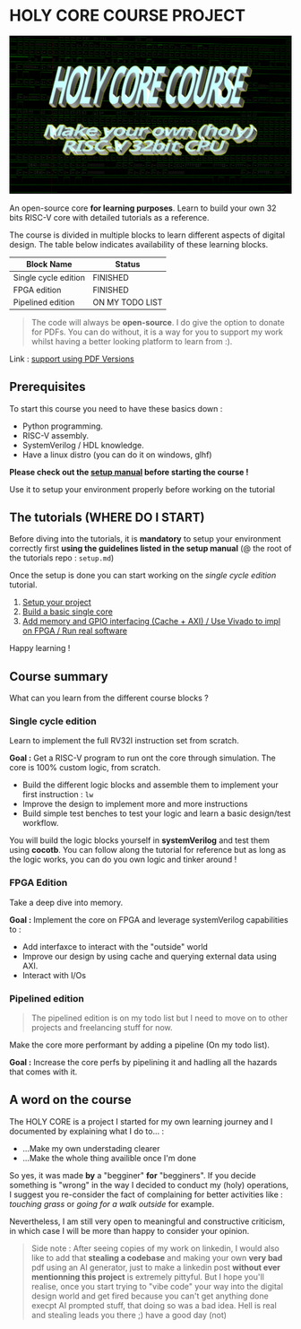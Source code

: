 # HOLY CORE COURSE PROJECT

![waveform banner](./banner.png)

An open-source core **for learning purposes**. Learn to build your own 32 bits RISC-V core with detailed tutorials as a reference.

The course is divided in multiple blocks to learn different aspects of digital design. The table below indicates availability of these learning blocks.

| Block Name            | Status            |
| ----------            | ------            |
| Single cycle edition  | FINISHED   |
| FPGA edition          | FINISHED   |
| Pipelined edition     | ON MY TODO LIST      |

> The code will always be **open-source**. I do give the option to donate for PDFs. You can do without, it is a way for you to support my work whilst having a better looking platform to learn from :).

Link : [support using PDF Versions](https://babinriby.gumroad.com/l/holy_core)

## Prerequisites

To start this course you need to have these basics down :

- Python programming.
- RISC-V assembly.
- SystemVerilog / HDL knowledge.
- Have a linux distro (you can do it on windows, glhf)

**Please check out the [setup manual](./setup.md) before starting the course !**

Use it to setup your environment properly before working on the tutorial

## The tutorials (WHERE DO I START)

Before diving into the tutorials, it is **mandatory** to setup your environment correctly first **using the guidelines listed in the setup manual** (@ the root of the tutorials repo : `setup.md`)

Once the setup is done you can start working on the *single cycle edition* tutorial.

1. [Setup your project](./setup.md)
2. [Build a basic single core](./single_cycle_edition/single_cycle_edition.md)
3. [Add memory and GPIO interfacing (Cache + AXI) / Use Vivado to impl on FPGA / Run real software](./fpga_edition/fpga_edition.md)

Happy learning !

## Course summary

What can you learn from the different course blocks ?

### Single cycle edition

Learn to implement the full RV32I instruction set from scratch.

**Goal :** Get a RISC-V program to run ont the core through simulation. The core is 100% custom logic, from scratch.

- Build the different logic blocks and assemble them to implement your first instruction : ```lw```
- Improve the design to implement more and more instructions
- Build simple test benches to test your logic and learn a basic design/test workflow.

You will build the logic blocks yourself in **systemVerilog** and test them using **cocotb**. You can follow along the tutorial for reference but as long as the logic works, you can do you own logic and tinker around !

### FPGA Edition

Take a deep dive into memory.

**Goal :** Implement the core on FPGA and leverage systemVerilog capabilities to :

- Add interfaxce to interact with the "outside" world
- Improve our design by using cache and querying external data using AXI.
- Interact with I/Os

### Pipelined edition

> The pipelined edition is on my todo list but I need to move on to other projects and freelancing stuff for now.

Make the core more performant by adding a pipeline (On my todo list).

**Goal :** Increase the core perfs by pipelining it and hadling all the hazards that comes with it.

## A word on the course

The HOLY CORE is a project I started for my own learning journey and I documented by explaining what I do to... :

- ...Make my own understading clearer
- ...Make the whole thing availible once I'm done

So yes, it was made **by** a "begginer" **for** "begginers". If you decide something is "wrong" in the way I decided to conduct my (holy) operations, I suggest you re-consider the fact of complaining for better activities like : *touching grass* or *going for a walk outside* for example.

Nevertheless, I am still very open to meaningful and constructive criticism, in which case I will be more than happy to consider your opinion.

> Side note : After seeing copies of my work on linkedin, I would also like to add that **stealing a codebase** and making your own **very bad** pdf using an AI generator, just to make a linkedin post **without ever mentionning this project** is extremely pittyful. But I hope you'll realise, once you start trying to "vibe code" your way into the digital design world and get fired because you can't get anything done execpt AI prompted stuff, that doing so was a bad idea. Hell is real and stealing leads you there ;) have a good day (not)
